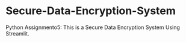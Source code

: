 # Secure-Data-Encryption-System
 Python Assignmento5: This is a Secure Data Encryption System Using Streamlit.
